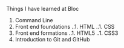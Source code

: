 Things I have learned at Bloc
1. Command Line
1. Front end foundations
..1. HTML
..1. CSS
1. Front end formations
..1. HTML5
..1. CSS3
1. Introduction to Git and GitHub
